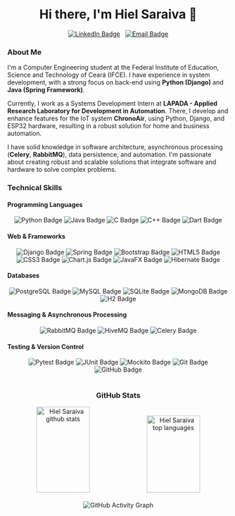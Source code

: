<h1 align="center">Hi there, I'm Hiel Saraiva 👋</h1>

<p align="center">
  <a href="https://www.linkedin.com/in/hielsaraiva/" target="_blank"><img src="https://img.shields.io/badge/LinkedIn-0077B5?style=for-the-badge&logo=linkedin&logoColor=white" alt="LinkedIn Badge" /></a>
  <a href="mailto:hielsaraiva11.hs@gmail.com"><img src="https://img.shields.io/badge/Gmail-D14836?style=for-the-badge&logo=gmail&logoColor=white" alt="Email Badge" /></a>
</p>

### About Me

I'm a Computer Engineering student at the Federal Institute of Education, Science and Technology of Ceará (IFCE). I have experience in system development, with a strong focus on back-end using **Python (Django)** and **Java (Spring Framework)**.

Currently, I work as a Systems Development Intern at **LAPADA - Applied Research Laboratory for Development in Automation**. There, I develop and enhance features for the IoT system **ChronoAir**, using Python, Django, and ESP32 hardware, resulting in a robust solution for home and business automation.

I have solid knowledge in software architecture, asynchronous processing (**Celery**, **RabbitMQ**), data persistence, and automation. I'm passionate about creating robust and scalable solutions that integrate software and hardware to solve complex problems.

### Technical Skills

#### Programming Languages
<div align="center">
  <img src="https://img.shields.io/badge/Python-3776AB?style=for-the-badge&logo=python&logoColor=white" alt="Python Badge" />
  <img src="https://img.shields.io/badge/Java-ED8B00?style=for-the-badge&logo=openjdk&logoColor=white" alt="Java Badge" />
  <img src="https://img.shields.io/badge/C-00599C?style=for-the-badge&logo=c&logoColor=white" alt="C Badge" />
  <img src="https://img.shields.io/badge/C%2B%2B-00599C?style=for-the-badge&logo=c%2B%2B&logoColor=white" alt="C++ Badge" />
  <img src="https://img.shields.io/badge/Dart-0175C2?style=for-the-badge&logo=dart&logoColor=white" alt="Dart Badge" />
</div>

#### Web & Frameworks
<div align="center">
  <img src="https://img.shields.io/badge/Django-092E20?style=for-the-badge&logo=django&logoColor=white" alt="Django Badge" />
  <img src="https://img.shields.io/badge/Spring-6DB33F?style=for-the-badge&logo=spring&logoColor=white" alt="Spring Badge" />
  <img src="https://img.shields.io/badge/Bootstrap-563D7C?style=for-the-badge&logo=bootstrap&logoColor=white" alt="Bootstrap Badge" />
  <img src="https://img.shields.io/badge/HTML5-E34F26?style=for-the-badge&logo=html5&logoColor=white" alt="HTML5 Badge" />
  <img src="https://img.shields.io/badge/CSS3-1572B6?style=for-the-badge&logo=css3&logoColor=white" alt="CSS3 Badge" />
  <img src="https://img.shields.io/badge/Chart.js-FF6384?style=for-the-badge&logo=chart.js&logoColor=white" alt="Chart.js Badge" />
  <img src="https://img.shields.io/badge/JavaFX-86B520?style=for-the-badge&logo=java&logoColor=white" alt="JavaFX Badge" />
  <img src="https://img.shields.io/badge/Hibernate-59666C?style=for-the-badge&logo=hibernate&logoColor=white" alt="Hibernate Badge" />
</div>

#### Databases
<div align="center">
  <img src="https://img.shields.io/badge/PostgreSQL-316192?style=for-the-badge&logo=postgresql&logoColor=white" alt="PostgreSQL Badge" />
  <img src="https://img.shields.io/badge/MySQL-4479A1?style=for-the-badge&logo=mysql&logoColor=white" alt="MySQL Badge" />
  <img src="https://img.shields.io/badge/SQLite-07405E?style=for-the-badge&logo=sqlite&logoColor=white" alt="SQLite Badge" />
  <img src="https://img.shields.io/badge/MongoDB-47A248?style=for-the-badge&logo=mongodb&logoColor=white" alt="MongoDB Badge" />
  <img src="https://img.shields.io/badge/H2-448202?style=for-the-badge&logo=h2&logoColor=white" alt="H2 Badge" />
</div>

#### Messaging & Asynchronous Processing
<div align="center">
  <img src="https://img.shields.io/badge/RabbitMQ-FF6600?style=for-the-badge&logo=rabbitmq&logoColor=white" alt="RabbitMQ Badge" />
  <img src="https://img.shields.io/badge/HiveMQ-0097FF?style=for-the-badge&logo=hivemq&logoColor=white" alt="HiveMQ Badge" />
  <img src="https://img.shields.io/badge/Celery-37838A?style=for-the-badge&logo=celery&logoColor=white" alt="Celery Badge" />
</div>

#### Testing & Version Control
<div align="center">
  <img src="https://img.shields.io/badge/Pytest-0A9EDC?style=for-the-badge&logo=pytest&logoColor=white" alt="Pytest Badge" />
  <img src="https://img.shields.io/badge/JUnit-25A162?style=for-the-badge&logo=junit5&logoColor=white" alt="JUnit Badge" />
  <img src="https://img.shields.io/badge/Mockito-88C800?style=for-the-badge&logo=java&logoColor=white" alt="Mockito Badge" />
  <img src="https://img.shields.io/badge/Git-F05032?style=for-the-badge&logo=git&logoColor=white" alt="Git Badge" />
  <img src="https://img.shields.io/badge/GitHub-100000?style=for-the-badge&logo=github&logoColor=white" alt="GitHub Badge" />
</div>

<br>

<div align="center">
  <h3>GitHub Stats</h3>
  <img width="49%" height="195px" src="https://github-readme-stats.vercel.app/api?username=HielSaraiva&show_icons=true&count_private=true&hide_border=false&title_color=00c476&icon_color=0a56fa&text_color=c9d1d9&bg_color=141624" alt="Hiel Saraiva github stats" />
  <img width="49%" height="175px" src="https://github-readme-stats.vercel.app/api/top-langs/?username=HielSaraiva&layout=compact&hide_border=false&title_color=00c476&text_color=FFFFFF&bg_color=141624" alt="Hiel Saraiva top languages" />
  <br/>
  <br/>
  <img src="https://github-readme-activity-graph.vercel.app/graph?username=HielSaraiva&bg_color=0d1117&color=ffffff&line=0033FF&point=ffffff&area=true&hide_border=true" alt="GitHub Activity Graph" />
</div>
